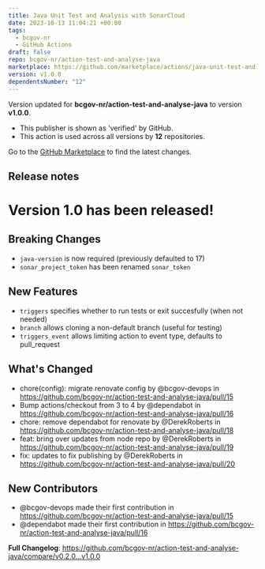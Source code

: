 ```yaml
---
title: Java Unit Test and Analysis with SonarCloud
date: 2023-10-13 11:04:21 +00:00
tags:
  - bcgov-nr
  - GitHub Actions
draft: false
repo: bcgov-nr/action-test-and-analyse-java
marketplace: https://github.com/marketplace/actions/java-unit-test-and-analysis-with-sonarcloud
version: v1.0.0
dependentsNumber: "12"
---
```



Version updated for **bcgov-nr/action-test-and-analyse-java** to version **v1.0.0**.
- This publisher is shown as 'verified' by GitHub.
- This action is used across all versions by **12** repositories.

Go to the [GitHub Marketplace](https://github.com/marketplace/actions/java-unit-test-and-analysis-with-sonarcloud) to find the latest changes.

## Release notes

# Version 1.0 has been released!

## Breaking Changes

* `java-version` is now required (previously defaulted to 17)
* `sonar_project_token` has been renamed `sonar_token`

## New Features

* `triggers` specifies whether to run tests or exit succesfully (when not needed)
* `branch` allows cloning a non-default branch (useful for testing)
* `triggers_event` allows limiting action to event type, defaults to pull_request

## What's Changed
* chore(config): migrate renovate config by @bcgov-devops in https://github.com/bcgov-nr/action-test-and-analyse-java/pull/15
* Bump actions/checkout from 3 to 4 by @dependabot in https://github.com/bcgov-nr/action-test-and-analyse-java/pull/16
* chore: remove dependabot for renovate by @DerekRoberts in https://github.com/bcgov-nr/action-test-and-analyse-java/pull/18
* feat: bring over updates from node repo by @DerekRoberts in https://github.com/bcgov-nr/action-test-and-analyse-java/pull/19
* fix: updates to fix publishing by @DerekRoberts in https://github.com/bcgov-nr/action-test-and-analyse-java/pull/20

## New Contributors
* @bcgov-devops made their first contribution in https://github.com/bcgov-nr/action-test-and-analyse-java/pull/15
* @dependabot made their first contribution in https://github.com/bcgov-nr/action-test-and-analyse-java/pull/16

**Full Changelog**: https://github.com/bcgov-nr/action-test-and-analyse-java/compare/v0.2.0...v1.0.0
